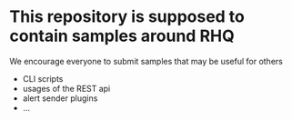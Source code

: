 # This repository is supposed to contain samples around RHQ

We encourage everyone to submit samples that may be useful for others

* CLI scripts
* usages of the REST api
* alert sender plugins
* ...




